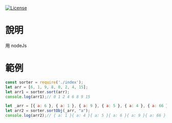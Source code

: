 [![License](https://img.shields.io/github/license/wsmd/ws-multipath.svg)](https://github.com/wsmd/ws-multipath/blob/master/LICENSE)
# 說明
用 nodeJs 
# 範例
```javascript
const sorter = require('./index');
let arr = [6, 1, 9, 8, 0, 2, 4, 15];
let arr1 = sorter.sort(arr);
console.log(arr1);// 0 1 2 4 6 8 9 15

let _arr = [{ a: 6 }, { a: 1 }, { a: 9 }, { a: 5 }, { a: 4 }, { a: 66 }];
let arr2 = sorter.sortObj(_arr, "a");
console.log(arr2);// { a: 1 }{ a: 4 }{ a: 5 }{ a: 6 }{ a: 9 }{ a: 66 }

```